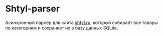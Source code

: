 # Shtyl-parser
Асинхронный парсер для сайта [shtyl.ru](https://www.shtyl.ru), который собирает все товары по категориям и сохраняет их в базу данных SQLite.
